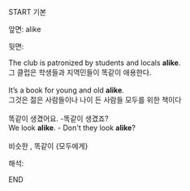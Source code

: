 START
기본

앞면:
alike


뒷면:
 <div>The club is patronized by students and locals <strong>alike</strong>. </div><div><div>그 클럽은 학생들과 지역민들이 똑같이 애용한다.</div></div><div><br></div><div><div>It’s a book for young and old <strong>alike</strong>. </div><div><div>그것은 젊은 사람들이나 나이 든 사람들 모두를 위한 책이다</div></div></div><div><br></div><div><div><div><span>똑같이 생겼어요. -똑같이 생겼죠?</span></div></div><div><div><span>We look <strong>alike</strong>. - Don't they look <strong>alike</strong>?</span></div></div></div><div><span><br></span></div><div><font color=""#333333"">비슷한 , 똑같이 {모두에게}</font> <div>


해석:
<!--ID: 1746614453404-->
END